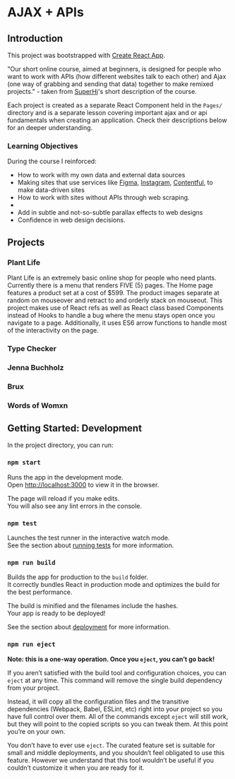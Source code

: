 # AJAX + APIs

## Introduction

This project was bootstrapped with [Create React App](https://github.com/facebook/create-react-app).

"Our short online course, aimed at beginners, is designed for people who want to work with APIs (how different websites talk to each other) and Ajax (one way of grabbing and sending that data) together to make remixed projects." - taken from [SuperHi](https://superhi.com)'s short description of the course.

Each project is created as a separate React Component held in the `Pages/` directory and is a separate lesson covering important ajax and or api fundamentals when creating an application. Check their descriptions below for an deeper understanding.

### Learning Objectives

During the course I reinforced:

- How to work with my own data and external data sources
- Making sites that use services like [Figma](https://Figma.com), [Instagram](https://Instagram.com), [Contentful](https://Contentful.com), to make data-driven sites
- How to work with sites without APIs through web scraping.
- 
- Add in subtle and not-so-subtle parallax effects to web designs
- Confidence in web design decisions.

## Projects

### Plant Life

Plant Life is an extremely basic online shop for people who need plants. Currently there is a menu that renders FIVE (5) pages. The Home page features a product set at a cost of $599. The product images separate at random on mouseover and retract to and orderly stack on mouseout. This project makes use of React refs as well as React class based Components instead of Hooks to handle a bug where the menu stays open once you navigate to a page. Additionally, it uses ES6 arrow functions to handle most of the interactivity on the page.

### Type Checker

### Jenna Buchholz

### Brux

### Words of Womxn

## Getting Started: Development

In the project directory, you can run:

### `npm start`

Runs the app in the development mode.<br />
Open [http://localhost:3000](http://localhost:3000) to view it in the browser.

The page will reload if you make edits.<br />
You will also see any lint errors in the console.

### `npm test`

Launches the test runner in the interactive watch mode.<br />
See the section about [running tests](https://facebook.github.io/create-react-app/docs/running-tests) for more information.

### `npm run build`

Builds the app for production to the `build` folder.<br />
It correctly bundles React in production mode and optimizes the build for the best performance.

The build is minified and the filenames include the hashes.<br />
Your app is ready to be deployed!

See the section about [deployment](https://facebook.github.io/create-react-app/docs/deployment) for more information.

### `npm run eject`

**Note: this is a one-way operation. Once you `eject`, you can’t go back!**

If you aren’t satisfied with the build tool and configuration choices, you can `eject` at any time. This command will remove the single build dependency from your project.

Instead, it will copy all the configuration files and the transitive dependencies (Webpack, Babel, ESLint, etc) right into your project so you have full control over them. All of the commands except `eject` will still work, but they will point to the copied scripts so you can tweak them. At this point you’re on your own.

You don’t have to ever use `eject`. The curated feature set is suitable for small and middle deployments, and you shouldn’t feel obligated to use this feature. However we understand that this tool wouldn’t be useful if you couldn’t customize it when you are ready for it.
